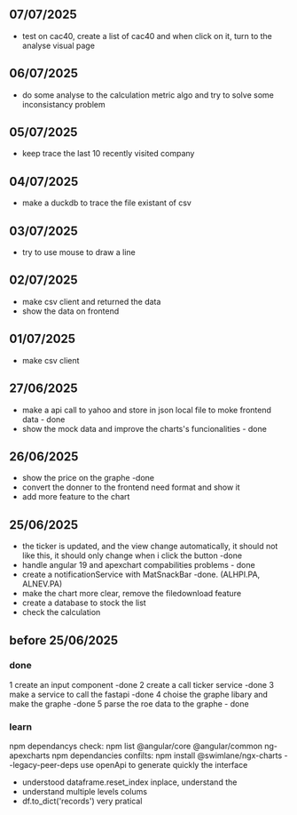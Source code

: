 ## 07/07/2025
- test on cac40, create a list of cac40 and when click on it, turn to the analyse visual page
## 06/07/2025
- do some analyse to the calculation metric algo and try to solve some inconsistancy problem
## 05/07/2025
- keep trace the last 10 recently visited company
## 04/07/2025
- make a duckdb to trace the file existant of csv
## 03/07/2025
- try to use mouse to draw a line
## 02/07/2025
- make csv client and returned the data
- show the data on frontend
## 01/07/2025
- make csv client 
## 27/06/2025
- make a api call to yahoo and store in json local file to moke frontend data - done
- show the mock data and improve the charts's funcionalities - done
## 26/06/2025
- show the price on the graphe -done
- convert the donner to the frontend need format and show it
- add more feature to the chart

## 25/06/2025
- the ticker is updated, and the view change automatically, it should not like this, it should only change when i click the button -done
- handle angular 19 and apexchart compabilities problems - done
- create a notificationService with MatSnackBar -done. (ALHPI.PA, ALNEV.PA)
- make the chart more clear, remove the filedownload feature
- create a database to stock the list
- check the calculation

## before 25/06/2025
### done
1 create an input component -done
2 create a call ticker service -done
3 make a service to call the fastapi -done
4 choise the graphe libary and make the graphe -done
5 parse the roe data to the graphe - done
### learn
npm dependancys check: npm list @angular/core @angular/common ng-apexcharts
npm dependancies confilts: npm install @swimlane/ngx-charts --legacy-peer-deps
use openApi to generate quickly the interface
- understood dataframe.reset_index inplace, understand the 
- understand multiple levels colums
- df.to_dict('records') very pratical 
